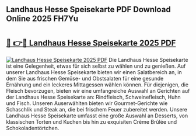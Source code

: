 ## Landhaus Hesse Speisekarte PDF Download Online 2025 FH7Yu

# <h2><a href="http://gc8ucmr.nevu.top/?p=Landhaus+Hesse+Speisekarte">🔗 👉🔴 Landhaus Hesse Speisekarte 2025 PDF</a></h2>

[![Landhaus Hesse Speisekarte 2025 PDF](https://i.imgur.com/dBaPXMq.png)](http://gc8ucmr.nevu.top/?p=Landhaus+Hesse+Speisekarte)
Die Landhaus Hesse Speisekarte ist eine Gelegenheit, etwas für sich selbst zu wählen und zu genießen. Auf unserer Landhaus Hesse Speisekarte bieten wir einen Salatbereich an, in dem Sie aus frischen Gemüse- und Obstsalaten für eine gesunde Ernährung und ein leckeres Mittagessen wählen können. Für diejenigen, die Fleisch bevorzugen, bieten wir eine umfangreiche Auswahl an Gerichten auf der Landhaus Hesse Speisekarte an: Rindfleisch, Schweinefleisch, Huhn und Fisch. Unseren Auserwählten bieten wir Gourmet-Gerichte wie Schaschlik und Steak an, die bei frischem Feuer zubereitet werden. Unsere Landhaus Hesse Speisekarte umfasst eine große Auswahl an Desserts, von klassischen Torten und Kuchen bis hin zu exquisiten Crème Brûlée und Schokoladentörtchen.
